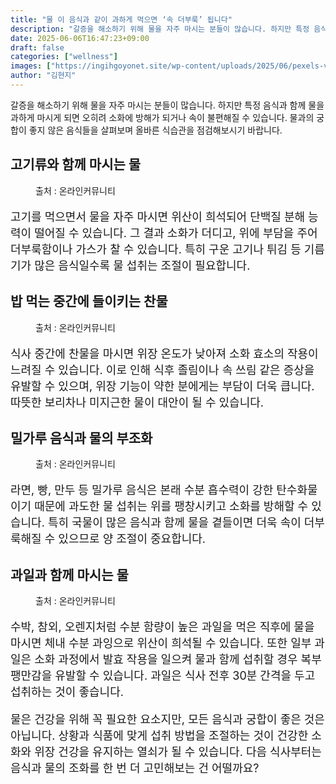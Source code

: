 ```yaml
---
title: "물 이 음식과 같이 과하게 먹으면 ‘속 더부룩’ 됩니다"
description: "갈증을 해소하기 위해 물을 자주 마시는 분들이 많습니다. 하지만 특정 음식과 함께 물을 과하게 마시게 되면 오히려 소화에 방해가 되거나 속이 불편해질 수 있습니다. 물과의 궁합이 좋지 않은 음식들을 살펴보며 올바른 식습관을 점검해보시기 바랍니다."
date: 2025-06-06T16:47:23+09:00
draft: false
categories: ["wellness"]
images: ["https://ingihgoyonet.site/wp-content/uploads/2025/06/pexels-vanmalidate-769289-1024x683.jpg", "https://ingihgoyonet.site/wp-content/uploads/2025/06/pexels-alesiakozik-6544376-1024x683.jpg", "https://ingihgoyonet.site/wp-content/uploads/2025/06/pexels-mariana-kurnyk-844465-1775043-1-1024x683.jpg", "https://ingihgoyonet.site/wp-content/uploads/2025/06/pexels-janetrangdoan-1128678-1024x683.jpg"]
author: "김현지"
---
```


<p>갈증을 해소하기 위해 물을 자주 마시는 분들이 많습니다. 하지만 특정 음식과 함께 물을 과하게 마시게 되면 오히려 소화에 방해가 되거나 속이 불편해질 수 있습니다. 물과의 궁합이 좋지 않은 음식들을 살펴보며 올바른 식습관을 점검해보시기 바랍니다.</p> <h2 >고기류와 함께 마시는 물</h2> <figure ><img src="https://ingihgoyonet.site/wp-content/uploads/2025/06/pexels-vanmalidate-769289-1024x683.jpg" alt="" style="aspect-ratio:16/9;object-fit:cover"/><figcaption >출처 : 온라인커뮤니티</figcaption></figure> <p style="font-size:18px">고기를 먹으면서 물을 자주 마시면 위산이 희석되어 단백질 분해 능력이 떨어질 수 있습니다. 그 결과 소화가 더디고, 위에 부담을 주어 더부룩함이나 가스가 찰 수 있습니다. 특히 구운 고기나 튀김 등 기름기가 많은 음식일수록 물 섭취는 조절이 필요합니다.</p> <h2 >밥 먹는 중간에 들이키는 찬물</h2> <figure ><img src="https://ingihgoyonet.site/wp-content/uploads/2025/06/pexels-alesiakozik-6544376-1024x683.jpg" alt="" style="aspect-ratio:16/9;object-fit:cover"/><figcaption >출처 : 온라인커뮤니티</figcaption></figure> <p style="font-size:18px">식사 중간에 찬물을 마시면 위장 온도가 낮아져 소화 효소의 작용이 느려질 수 있습니다. 이로 인해 식후 졸림이나 속 쓰림 같은 증상을 유발할 수 있으며, 위장 기능이 약한 분에게는 부담이 더욱 큽니다. 따뜻한 보리차나 미지근한 물이 대안이 될 수 있습니다.</p> <h2 >밀가루 음식과 물의 부조화</h2> <figure ><img src="https://ingihgoyonet.site/wp-content/uploads/2025/06/pexels-mariana-kurnyk-844465-1775043-1-1024x683.jpg" alt="" style="aspect-ratio:16/9;object-fit:cover"/><figcaption >출처 : 온라인커뮤니티</figcaption></figure> <p style="font-size:18px">라면, 빵, 만두 등 밀가루 음식은 본래 수분 흡수력이 강한 탄수화물이기 때문에 과도한 물 섭취는 위를 팽창시키고 소화를 방해할 수 있습니다. 특히 국물이 많은 음식과 함께 물을 곁들이면 더욱 속이 더부룩해질 수 있으므로 양 조절이 중요합니다.</p> <h2 >과일과 함께 마시는 물</h2> <figure ><img src="https://ingihgoyonet.site/wp-content/uploads/2025/06/pexels-janetrangdoan-1128678-1024x683.jpg" alt="" style="aspect-ratio:16/9;object-fit:cover"/><figcaption >출처 : 온라인커뮤니티</figcaption></figure> <p style="font-size:18px">수박, 참외, 오렌지처럼 수분 함량이 높은 과일을 먹은 직후에 물을 마시면 체내 수분 과잉으로 위산이 희석될 수 있습니다. 또한 일부 과일은 소화 과정에서 발효 작용을 일으켜 물과 함께 섭취할 경우 복부 팽만감을 유발할 수 있습니다. 과일은 식사 전후 30분 간격을 두고 섭취하는 것이 좋습니다.</p> <p style="font-size:18px">물은 건강을 위해 꼭 필요한 요소지만, 모든 음식과 궁합이 좋은 것은 아닙니다. 상황과 식품에 맞게 섭취 방법을 조절하는 것이 건강한 소화와 위장 건강을 유지하는 열쇠가 될 수 있습니다. 다음 식사부터는 음식과 물의 조화를 한 번 더 고민해보는 건 어떨까요?</p>